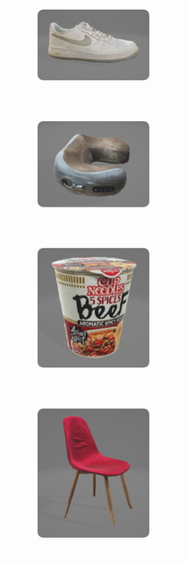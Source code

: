 <html lang="en">
<head>
    <meta charset="UTF-8">
    <meta name="viewport" content="width=device-width, initial-scale=1.0">
    <title>Modele AR Showcase</title>
    <style>
        body {
            margin: 0;
            padding: 0;
            background-image: url('fundal.jpg');
            background-size: cover;
            display: flex;
            flex-direction: column;
            align-items: center;
            justify-content: center;
            height: 100vh;
        }
        .image-link {
            display: flex;
            flex-direction: column;
            align-items: center;
            margin: 20px;
        }
        img {
            width: 200px; /* Sau orice altă dimensiune */
            height: auto;
            border-radius: 10px; /* Opțional, pentru colțuri rotunjite */
            transition: transform 0.2s; /* Animație pentru efect de hover */
        }
        img:hover {
            transform: scale(1.05); /* Mărește imaginea puțin când utilizatorul trece cu mouse-ul peste */
        }
        .image-text {
            margin-top: 10px;
            text-align: center;
            color: white; /* Schimbă culoarea textului dacă este necesar pentru a se potrivi cu fundalul */
            font-size: 16px; /* Ajustează mărimea textului după preferințe */
        }
    </style>
</head>
<body>

<div class="image-link">
    <a href="https://augmentedrealityweb.github.io/Produse/">
        <img src="AirForce 1.jpg" alt="AirForce 1">
    </a>
    <div class="image-text">Încălțăminte (apasă pentru modele 3D)</div>
</div>

<div class="image-link">
    <a href="https://augmentedrealityweb.github.io/Guler-Cervical/">
        <img src="guler.jpg" alt="Guler">
    </a>
    <div class="image-text">Guler Cervical (apasă pentru modele 3D)</div>
</div>

<!-- Aici începe noul bloc div adăugat -->
<div class="image-link">
    <a href="https://augmentedrealityweb.github.io/Noodle/">
        <img src="poza.jpg" alt="Noodle Pack">
    </a>
    <div class="image-text">Noodle Pack (apasă pentru model 3D)</div>
</div>

<div class="image-link">
    <a href="https://augmentedrealityweb.github.io/Scaun-Ikea/">
        <img src="scaun.jpg" alt="Scaun Ikea">
    </a>
    <div class="image-text">Scaun Ikea (apasă pentru modele 3D)</div>
</div>

</body>
</html>
